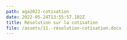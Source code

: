 ```yaml
---
path: aga2022-cotisation
date: 2022-05-24T13:55:57.102Z
title: Résolution sur la cotisation
file: /assets/11.-résolution-cotisation.docx
---
```

